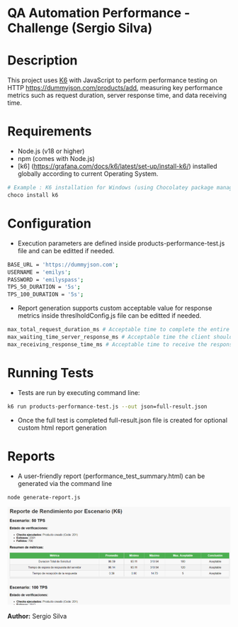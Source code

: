 # QA Automation Performance - Challenge (Sergio Silva)

#  Description
This project uses [K6](https://k6.io/) with JavaScript to perform performance testing on HTTP https://dummyjson.com/products/add, measuring key performance metrics such as request duration, server response time, and data receiving time.

# Requirements
- Node.js (v18 or higher) 
- npm (comes with Node.js)
- [k6] (https://grafana.com/docs/k6/latest/set-up/install-k6/) installed globally according to current Operating System.
``` bash
# Example : K6 installation for Windows (using Chocolatey package manager)
choco install k6
```

# Configuration
- Execution parameters are defined inside products-performance-test.js file and can be editted if needed. 
``` bash
BASE_URL = 'https://dummyjson.com';
USERNAME = 'emilys';
PASSWORD = 'emilyspass';
TPS_50_DURATION = '5s';
TPS_100_DURATION = '5s';
```

- Report generation supports custom acceptable value for response metrics inside threslholdConfig.js file can be editted if needed.
``` bash
max_total_request_duration_ms # Acceptable time to complete the entire HTTP request (includes connection, waiting, and response)
max_waiting_time_server_response_ms # Acceptable time the client should wait before receiving a response from the server
max_receiving_response_time_ms # Acceptable time to receive the response data once the server has started sending it
```

# Running Tests
- Tests are run by executing command line:
```bash
k6 run products-performance-test.js --out json=full-result.json
```
- Once the full test is completed full-result.json file is created for optional custom html report generation

# Reports
- A user-friendly report (performance_test_summary.html) can be generated via the command line
```bash
node generate-report.js
``` 
![performance_test_summary.html reference output example](reference\custom-report.png)

**Author:** Sergio Silva 